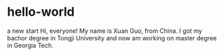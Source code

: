 # hello-world
a new start 
Hi, everyone!
My name is Xuan Guo, from China. I got my bachor degree in Tongji University and now am working on master degree in Georgia Tech. 

